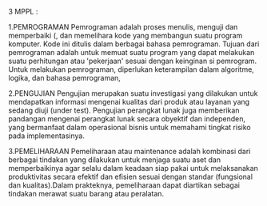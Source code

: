 3 MPPL :

   1.PEMROGRAMAN 
    Pemrograman adalah proses menulis, menguji dan memperbaiki (, dan memelihara kode yang membangun suatu program komputer. Kode ini ditulis dalam berbagai bahasa pemrograman. Tujuan dari pemrograman adalah untuk memuat suatu program yang dapat melakukan suatu perhitungan atau 'pekerjaan' sesuai dengan keinginan si pemrogram.  Untuk melakukan pemrograman, diperlukan keterampilan dalam algoritme, logika, dan bahasa pemrograman, 
    
   2.PENGUJIAN
    Pengujian merupakan suatu investigasi yang dilakukan untuk mendapatkan informasi mengenai kualitas dari produk atau layanan yang sedang diuji (under test). Pengujian perangkat lunak juga memberikan pandangan mengenai perangkat lunak secara obyektif dan independen, yang bermanfaat dalam operasional bisnis untuk memahami tingkat risiko pada implementasinya.
    
   3.PEMELIHARAAN
    Pemeliharaan atau maintenance adalah kombinasi dari berbagai tindakan yang dilakukan untuk menjaga suatu aset dan memperbaikinya agar selalu dalam keadaan siap pakai untuk melaksanakan produktivitas secara efektif dan efisien sesuai dengan standar (fungsional dan kualitas).Dalam prakteknya, pemeliharaan dapat diartikan sebagai tindakan merawat suatu barang atau peralatan.
